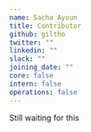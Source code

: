 ```yaml
---
name: Sacha Ayoun
title: Contributor
github: giltho
twitter: ""
linkedin: ""
slack: ""
joining_date: ""
core: false
intern: false
operations: false
---
```


Still waiting for this
